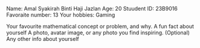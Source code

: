 Name: Amal Syakirah Binti Haji Jazlan
Age: 20
Stuudent ID: 23B9016
Favoraite number: 13
Your hobbies: Gaming

Your favourite mathematical concept or problem, and why.
A fun fact about yourself
A photo, avatar image, or any photo you find inspiring.
(Optional) Any other info about yourself
